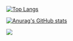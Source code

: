 [![Top Langs](https://github-readme-stats.vercel.app/api/top-langs/?username=Abdulaziz930&hide=css,html&layout=compact)](https://github.com/anuraghazra/github-readme-stats)

[![Anurag's GitHub stats](https://github-readme-stats.vercel.app/api?username=Abdulaziz930)](https://github.com/anuraghazra/github-readme-stats)


<img src="https://github.com/Abdulaziz930/Abdulaziz930/blob/main/Abdulgif1.gif" >
